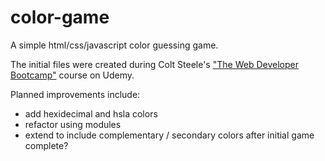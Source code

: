 # color-game
A simple html/css/javascript color guessing game.

The initial files were created during Colt Steele's ["The Web Developer Bootcamp"]("https://www.udemy.com/the-web-developer-bootcamp/") course on Udemy.

Planned improvements include:

- add hexidecimal and hsla colors
- refactor using modules
- extend to include complementary / secondary colors after initial game complete?
